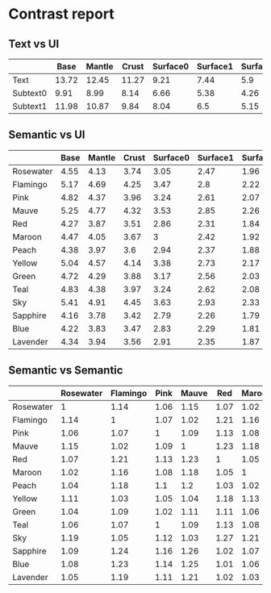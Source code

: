 # Contrast report

## Text vs UI
|          |   Base |   Mantle |   Crust |   Surface0 |   Surface1 |   Surface2 |   Overlay0 |   Overlay1 |   Overlay2 |
|----------|--------|----------|---------|------------|------------|------------|------------|------------|------------|
| Text     |  13.72 |    12.45 |   11.27 |       9.21 |       7.44 |       5.9  |       4.62 |       3.61 |       2.79 |
| Subtext0 |   9.91 |     8.99 |    8.14 |       6.66 |       5.38 |       4.26 |       3.34 |       2.61 |       2.01 |
| Subtext1 |  11.98 |    10.87 |    9.84 |       8.04 |       6.5  |       5.15 |       4.04 |       3.16 |       2.43 |

## Semantic vs UI
|           |   Base |   Mantle |   Crust |   Surface0 |   Surface1 |   Surface2 |   Overlay0 |   Overlay1 |   Overlay2 |
|-----------|--------|----------|---------|------------|------------|------------|------------|------------|------------|
| Rosewater |   4.55 |     4.13 |    3.74 |       3.05 |       2.47 |       1.96 |       1.53 |       1.2  |       1.08 |
| Flamingo  |   5.17 |     4.69 |    4.25 |       3.47 |       2.8  |       2.22 |       1.74 |       1.36 |       1.05 |
| Pink      |   4.82 |     4.37 |    3.96 |       3.24 |       2.61 |       2.07 |       1.62 |       1.27 |       1.02 |
| Mauve     |   5.25 |     4.77 |    4.32 |       3.53 |       2.85 |       2.26 |       1.77 |       1.38 |       1.07 |
| Red       |   4.27 |     3.87 |    3.51 |       2.86 |       2.31 |       1.84 |       1.44 |       1.12 |       1.15 |
| Maroon    |   4.47 |     4.05 |    3.67 |       3    |       2.42 |       1.92 |       1.5  |       1.18 |       1.1  |
| Peach     |   4.38 |     3.97 |    3.6  |       2.94 |       2.37 |       1.88 |       1.48 |       1.15 |       1.12 |
| Yellow    |   5.04 |     4.57 |    4.14 |       3.38 |       2.73 |       2.17 |       1.7  |       1.33 |       1.02 |
| Green     |   4.72 |     4.29 |    3.88 |       3.17 |       2.56 |       2.03 |       1.59 |       1.24 |       1.04 |
| Teal      |   4.83 |     4.38 |    3.97 |       3.24 |       2.62 |       2.08 |       1.63 |       1.27 |       1.02 |
| Sky       |   5.41 |     4.91 |    4.45 |       3.63 |       2.93 |       2.33 |       1.82 |       1.43 |       1.1  |
| Sapphire  |   4.16 |     3.78 |    3.42 |       2.79 |       2.26 |       1.79 |       1.4  |       1.1  |       1.18 |
| Blue      |   4.22 |     3.83 |    3.47 |       2.83 |       2.29 |       1.81 |       1.42 |       1.11 |       1.17 |
| Lavender  |   4.34 |     3.94 |    3.56 |       2.91 |       2.35 |       1.87 |       1.46 |       1.14 |       1.14 |

## Semantic vs Semantic
|           |   Rosewater |   Flamingo |   Pink |   Mauve |   Red |   Maroon |   Peach |   Yellow |   Green |   Teal |   Sky |   Sapphire |   Blue |   Lavender |
|-----------|-------------|------------|--------|---------|-------|----------|---------|----------|---------|--------|-------|------------|--------|------------|
| Rosewater |        1    |       1.14 |   1.06 |    1.15 |  1.07 |     1.02 |    1.04 |     1.11 |    1.04 |   1.06 |  1.19 |       1.09 |   1.08 |       1.05 |
| Flamingo  |        1.14 |       1    |   1.07 |    1.02 |  1.21 |     1.16 |    1.18 |     1.03 |    1.09 |   1.07 |  1.05 |       1.24 |   1.23 |       1.19 |
| Pink      |        1.06 |       1.07 |   1    |    1.09 |  1.13 |     1.08 |    1.1  |     1.05 |    1.02 |   1    |  1.12 |       1.16 |   1.14 |       1.11 |
| Mauve     |        1.15 |       1.02 |   1.09 |    1    |  1.23 |     1.18 |    1.2  |     1.04 |    1.11 |   1.09 |  1.03 |       1.26 |   1.25 |       1.21 |
| Red       |        1.07 |       1.21 |   1.13 |    1.23 |  1    |     1.05 |    1.03 |     1.18 |    1.11 |   1.13 |  1.27 |       1.02 |   1.01 |       1.02 |
| Maroon    |        1.02 |       1.16 |   1.08 |    1.18 |  1.05 |     1    |    1.02 |     1.13 |    1.06 |   1.08 |  1.21 |       1.07 |   1.06 |       1.03 |
| Peach     |        1.04 |       1.18 |   1.1  |    1.2  |  1.03 |     1.02 |    1    |     1.15 |    1.08 |   1.1  |  1.24 |       1.05 |   1.04 |       1.01 |
| Yellow    |        1.11 |       1.03 |   1.05 |    1.04 |  1.18 |     1.13 |    1.15 |     1    |    1.07 |   1.04 |  1.07 |       1.21 |   1.19 |       1.16 |
| Green     |        1.04 |       1.09 |   1.02 |    1.11 |  1.11 |     1.06 |    1.08 |     1.07 |    1    |   1.02 |  1.15 |       1.13 |   1.12 |       1.09 |
| Teal      |        1.06 |       1.07 |   1    |    1.09 |  1.13 |     1.08 |    1.1  |     1.04 |    1.02 |   1    |  1.12 |       1.16 |   1.15 |       1.11 |
| Sky       |        1.19 |       1.05 |   1.12 |    1.03 |  1.27 |     1.21 |    1.24 |     1.07 |    1.15 |   1.12 |  1    |       1.3  |   1.28 |       1.25 |
| Sapphire  |        1.09 |       1.24 |   1.16 |    1.26 |  1.02 |     1.07 |    1.05 |     1.21 |    1.13 |   1.16 |  1.3  |       1    |   1.01 |       1.04 |
| Blue      |        1.08 |       1.23 |   1.14 |    1.25 |  1.01 |     1.06 |    1.04 |     1.19 |    1.12 |   1.15 |  1.28 |       1.01 |   1    |       1.03 |
| Lavender  |        1.05 |       1.19 |   1.11 |    1.21 |  1.02 |     1.03 |    1.01 |     1.16 |    1.09 |   1.11 |  1.25 |       1.04 |   1.03 |       1    |
